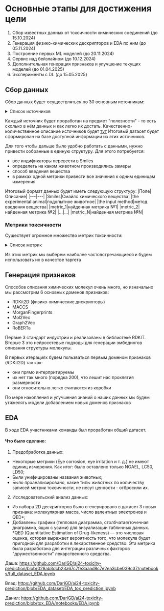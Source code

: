 # Основные этапы для достижения цели

1) Сбор известных данных от токсичности химических соединений (до 15.10.2024)
2) Генерация физико-химических дескрипторов и EDA по ним (до 05.11.2024)
3) Построение первых ML моделей (до 20.11.2024)
4) Сервис над бейзлайном (до 10.12.2024)
5) Дополнительная генерация признаков и улучшение текущих моделей (до 01.04.2025)
6) Эксперименты с DL (до 15.05.2025)

## Сбор данных
Сбор данных будет осуществляться по 30 основным источникам:

<details>
  <summary>Список источников</summary>
  
1. PubChem 
2. ChemSpider
3. ChemBL 
4. CompTox Chemicals Dashboard
5. COMPTOX
6. TOXRIC  
7. Open Food Tox
8. OpenTox 
9. Acute Toxicity Test Database Query
10. Exploring ToxCost Data
11. TOX 21
12. Comparative Toxicogenomics Database (CTD)
13. ECOTOX 
14. European Chemicals Agency (ECHA)  
15. EMBL-EBI (European Bioinformatics Institute) 
16. Chemical Effects in Biological Systems (CEBS)  
17. UK Chemical Hazards Compendum 
18. Pharmaceuticals in the Environment, Information for Assessing Risk website 
19. Human Metabolome Database (HMDB) 
20. PA Integrated Risk Information System (IRIS)
21. NORMAN Suspect List Exchange
22. SIDER 
23. The Carcinogenic Potency Database
24. Chemical Carcinogenesis Research Information System 
25. Life Science Database Archive
26. TOXICO DB
27. KEGG: Kyoto Encyclopedia of Genes and Genomes
28. RepDose
29. Публикация описывающая построение CATMoS: Collaborative Acute Toxicity Modeling Suite 
30. Публикация об анализе баз данных по токсичности

</details>

Каждый источник будет проработан на предмет "полезности" - то есть сколько в нём данных и как легко их достать. Качественно-количественное описание источников будет [тут](https://docs.google.com/spreadsheets/d/1R5E_jR72js-ya6yBi1ozjt458giZ-A_6EqPiU1vfdLg/edit?gid=0#gid=0)
Итоговый датасет будет сформирован на базе доступной информации из этих источников. 

Для того чтобы дальше было удобно работать с данными, нужно привести собранные в единую структуру.
Для этого потребуется:
- все индификаторы перевести в Smiles
- определеть на каком животном производились замеры
- способ введения вещества
- в рамках одной метрики привести все значения к одним единицам измерения

Итоговый формат данных будет иметь следующую структуру:
|Поле|Описание|
|---|---|
|Smiles|Смайлс химического вещества|
|the experimental animal|подопытное животное|
|the input method|метод введения вещества|
|metric_1|найденная метрика №1|
|metric_2|найденная метрика №2|
|...|...|
|metric_N|найденная метрика №N|


### Метрики токсичности
Существует огромное множество метрик токсичности:

<details>
  <summary>Список метрик</summary>
  
1. Developmental toxicity
2. Skin Sensitization
3. Blood Brain Barrier Penetration
4. BBB-CHT mediated BBB permeation
5. Hepatotoxicity
6. Cardiotoxicity/hERG inhibition
7. Carcinogenicity
8. Endocrine system disruption
9. Eye Irritation
10. Eye Corrosion
11. Mouse / Rat / Rabbit / Guinea Pig Intraperitoneal LD50
12. Mouse / Rat / Rabbit / Guinea Pig Intraperitoneal LDLo
13. Mouse / Rat / Rabbit / Guinea Pig Intravenous LD50
14. Mouse / Rat / Rabbit / Guinea Pig Intravenous LDLo
15. Mouse / Rat / Rabbit / Guinea Pig Oral LD50 16. Mouse / Rat / Rabbit / Guinea Pig Oral LDLo
 17. Mouse / Rat / Rabbit / Guinea Pig Subcutaneous LD50
 18. Mouse / Rat / Rabbit / Guinea Pig Subcutaneous LDLo
 19. Mouse / Rat / Rabbit / Guinea Pig Skin LD50
 20. Mouse / Rat / Rabbit / Guinea Pig Skin LDLo
 21. Ames test /
 22. Bioconcentration factor
 23. 40 hour Tetrahymena pyriformis IGC50
 24. 48 hour Daphnia magna LC50
 25. 96 hour Fathead Minnow LC50
 26. Mouse / Rat Carcinogenic potency TD50
 27. Mouse / Rat
 28. Класс опасности по острой токсичности для водной среды / при
 попадании на кожу / при вдыхании / при проглатывании
 29. Класс опасности по хронической токсичности для водной среды
 30. Класс опасности по репродуктивной токсичности
 31. Классы опасности по раздражению глаз/кожи
 32. Класс опасности по мутагенности
 33. Класс опасности по канцерогенности
 34. Класс опасности по избирательной токсичности при
 однократном/многократном введении

</details>

Из этих метрик мы выберем наиболее частовстречающиеся и будем использовать их в качестве таргета

## Генерация признаков

Способов описания химических молекул очень много, но изначально мы рассмотрим 6 основных доменов признаков:
- RDKit2D (физико-химические дискрипторы)
- MACCS
- MorganFingerprints
- Mol2Vec
- Graph2Vec
- RoBERTa

Первые 3 стандарт индустрии и реализованы в библиотеке RDKIT. Вторые 3 это нейросетевые подходы для генерации эмбедингов описания структуры молекулы.

В первых итерациях будем пользваться первым доменом признаков (RDKit2D) так как:
- они прямо интерпритируемы
- их нет так много (порядка 200), что лешит нас проклятия размерности
- они относительно легко считаются из коробки

По мере накопления и улучшения знаний о наших данных мы будем утяжелять модели добавлением новых доменов признаков



## EDA

В ходе EDA участниками команды был проработан общий датасет. 

#### Что было сделано:
1. Предобработка данных:
- Некоторые метрики (Eye corrosion, eye irritation и т. д.) не имеют единиц измерения. Как итог: было оставлено только NOAEL, LC50, LD50;
- Были унифицированы названия животных;
- Было проанализировано, какие типы животных по количеству записей метрик токсичности, не несут ценности - отбросили их.
2. Исследовательский анализ данных:
- Из набора 2D дескрипторов было сгенерировано в датасет 3 новых признака: молекулярная масса, число валентных электронов и QED*;
- Добавлены графики (тепловая диаграмма, столбчатая/точечная диаграмма, ящик с усами) для визуализации табличных данных.
*QED (Quantitative Estimation of Drug-likeness) — это числовая оценка, которая выражает вероятность того, что молекула будет пригодной для разработки в лекарственное средство. Эта метрика была разработана для интеграции различных факторов "дружественности" лекарственного средства.


Даша:  https://github.com/DariGD/ai24-toxicity-prediction/blob/028ab3dcb23a67c7fe3aaad8c7e2ea3cbe039c37/notebooks/full_dataset_EDA.ipynb


Влад:  https://github.com/DariGD/ai24-toxicity-prediction/blob/EDA_dataset/EDA_tox_prediction.ipynb


Данил: https://github.com/DariGD/ai24-toxicity-prediction/blob/tox_EDA/notebooks/EDA.ipynb
